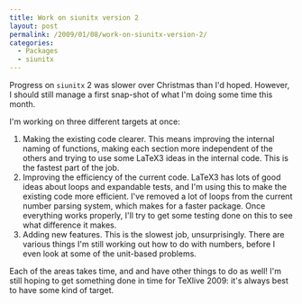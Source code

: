 ```yaml
---
title: Work on siunitx version 2
layout: post
permalink: /2009/01/08/work-on-siunitx-version-2/
categories:
  - Packages
  - siunitx
---
```

Progress on `siunitx` 2 was slower over Christmas than I'd hoped.  However, I should still manage a first snap-shot of what I'm doing some time this month.

I'm working on three different targets at once:

1. Making the existing code clearer. This means improving the internal naming of functions, making each section more independent of the others and trying to use some LaTeX3 ideas in the internal code. This is the fastest part of the job.
2. Improving the efficiency of the current code. LaTeX3 has lots of good ideas about loops and expandable tests, and I'm using this to make the existing code more efficient. I've removed a lot of loops from the current number parsing system, which makes for a faster package. Once everything works properly, I'll try to get some testing done on this to see what difference it makes.
3. Adding new features. This is the slowest job, unsurprisingly. There are various things I'm still working out how to do with numbers, before I even look at some of the unit-based problems.

Each of the areas takes time, and and have other things to do as well!  I'm still hoping to get something done in time for TeXlive 2009: it's always best to have some kind of target.

